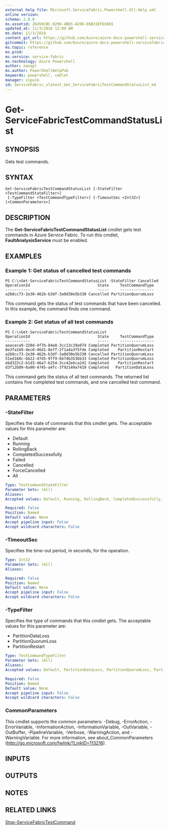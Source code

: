 ```yaml
---
external help file: Microsoft.ServiceFabric.Powershell.dll-Help.xml
online version:
schema: 2.0.0
ms.assetid: 26459CBC-9296-4B65-A298-E6B31EF65865
updated_at: 11/3/2016 12:09 AM
ms.date: 11/3/2016
content_git_url: https://github.com/Azure/azure-docs-powershell-servicefabric/blob/live/Service-Fabric-cmdlets/ServiceFabric/vlatest/Get-ServiceFabricTestCommandStatusList.md
gitcommit: https://github.com/Azure/azure-docs-powershell-servicefabric/blob/1ee1eb862e0b78a20a656aad5e958efd0f11f85c/Service-Fabric-cmdlets/ServiceFabric/vlatest/Get-ServiceFabricTestCommandStatusList.md
ms.topic: reference
ms.prod: 
ms.service: service-fabric
ms.technology: Azure Powershell
author: oanapl
ms.author: PowerShellHelpPub
keywords: powershell, cmdlet
manager: vipulm
id: ServiceFabric_vlatest_Get_ServiceFabricTestCommandStatusList_md
---
```


# Get-ServiceFabricTestCommandStatusList

## SYNOPSIS
Gets test commands.

## SYNTAX

```
Get-ServiceFabricTestCommandStatusList [-StateFilter <TestCommandStateFilter>]
 [-TypeFilter <TestCommandTypeFilter>] [-TimeoutSec <Int32>] [<CommonParameters>]
```

## DESCRIPTION
The **Get-ServiceFabricTestCommandStatusList** cmdlet gets test commands in Azure Service Fabric.
To run this cmdlet, **FaultAnalysisService** must be enabled.

## EXAMPLES

### Example 1: Get status of cancelled test commands
```
PS C:\>Get-ServiceFabricTestCommandStatusList -StateFilter Cancelled
OperationId                              State     TestCommandType
-----------                              -----     ---------------
a268cc73-2e30-462b-b3df-3a0d30e5b330 Cancelled PartitionQuorumLoss
```

This command gets the status of test commands that have been cancelled.
In this example, the command finds one command.

### Example 2: Get status of all test commands
```
PS C:\>Get-ServiceFabricTestCommandStatusList
OperationId                              State     TestCommandType
-----------                              -----     ---------------
aeaceca9-320d-4f7b-84e8-3cc13c29a974 Completed PartitionQuorumLoss
0e3fa169-dec0-46d1-8eff-2f1a4a3f5fde Completed    PartitionRestart
a268cc73-2e30-462b-b3df-3a0d30e5b330 Cancelled PartitionQuorumLoss
51ed168c-bb22-47d5-97f9-6b74b353bb33 Completed PartitionQuorumLoss
ebd322c2-b1d3-46a7-b254-3cc42e6ca2d1 Completed    PartitionRestart
d3f12b09-6a90-4745-a4fc-3f92149a7419 Completed   PartitionDataLoss
```

This command gets the status of all test commands.
The returned list contains five completed test commands, and one cancelled test command.

## PARAMETERS

### -StateFilter
Specifies the state of commands that this cmdlet gets.
The acceptable values for this parameter are:

- Default
- Running
- RollingBack
- CompletedSuccessfully
- Failed
- Cancelled
- ForceCancelled
- All

```yaml
Type: TestCommandStateFilter
Parameter Sets: (All)
Aliases:
Accepted values: Default, Running, RollingBack, CompletedSuccessfully, Failed, Cancelled, ForceCancelled, All

Required: False
Position: Named
Default value: None
Accept pipeline input: False
Accept wildcard characters: False
```

### -TimeoutSec
Specifies the time-out period, in seconds, for the operation.

```yaml
Type: Int32
Parameter Sets: (All)
Aliases:

Required: False
Position: Named
Default value: None
Accept pipeline input: False
Accept wildcard characters: False
```

### -TypeFilter
Specifies the type of commands that this cmdlet gets.
The acceptable values for this parameter are:

- PartitionDataLoss
- PartitionQuorumLoss
- PartitionRestart

```yaml
Type: TestCommandTypeFilter
Parameter Sets: (All)
Aliases:
Accepted values: Default, PartitionDataLoss, PartitionQuorumLoss, PartitionRestart, All

Required: False
Position: Named
Default value: None
Accept pipeline input: False
Accept wildcard characters: False
```

### CommonParameters
This cmdlet supports the common parameters: -Debug, -ErrorAction, -ErrorVariable, -InformationAction, -InformationVariable, -OutVariable, -OutBuffer, -PipelineVariable, -Verbose, -WarningAction, and -WarningVariable. For more information, see about_CommonParameters (http://go.microsoft.com/fwlink/?LinkID=113216).

## INPUTS

## OUTPUTS

## NOTES

## RELATED LINKS

[Stop-ServiceFabricTestCommand](xref:ServiceFabric/vlatest/Stop-ServiceFabricTestCommand.md)
